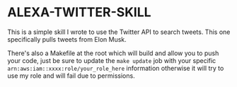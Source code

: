 # ALEXA-TWITTER-SKILL

This is a simple skill I wrote to use the Twitter API to search tweets.
This one specifically pulls tweets from Elon Musk.

There's also a Makefile at the root which will build and allow you to push your code, just be sure to update the `make update` job with your specific `arn:aws:iam::xxxx:role/your_role_here` information otherwise it will try to use my role and will fail due to permissions.
